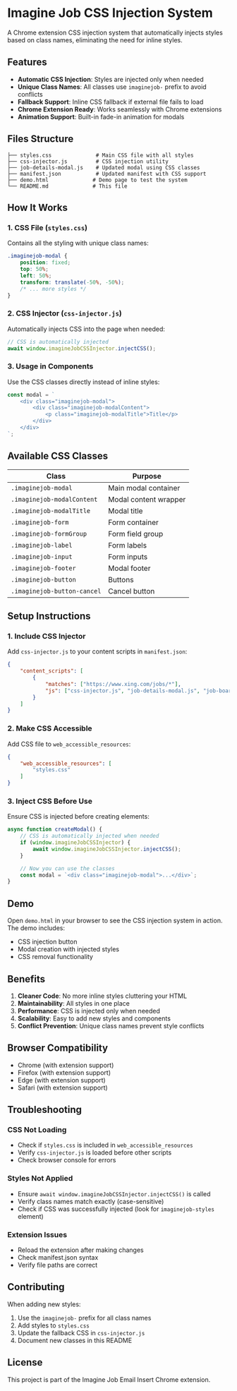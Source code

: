 # Imagine Job CSS Injection System

A Chrome extension CSS injection system that automatically injects styles based on class names, eliminating the need for inline styles.

## Features

- **Automatic CSS Injection**: Styles are injected only when needed
- **Unique Class Names**: All classes use `imaginejob-` prefix to avoid conflicts
- **Fallback Support**: Inline CSS fallback if external file fails to load
- **Chrome Extension Ready**: Works seamlessly with Chrome extensions
- **Animation Support**: Built-in fade-in animation for modals

## Files Structure

```
├── styles.css              # Main CSS file with all styles
├── css-injector.js         # CSS injection utility
├── job-details-modal.js    # Updated modal using CSS classes
├── manifest.json           # Updated manifest with CSS support
├── demo.html              # Demo page to test the system
└── README.md              # This file
```

## How It Works

### 1. CSS File (`styles.css`)
Contains all the styling with unique class names:
```css
.imaginejob-modal {
    position: fixed;
    top: 50%;
    left: 50%;
    transform: translate(-50%, -50%);
    /* ... more styles */
}
```

### 2. CSS Injector (`css-injector.js`)
Automatically injects CSS into the page when needed:
```javascript
// CSS is automatically injected
await window.imagineJobCSSInjector.injectCSS();
```

### 3. Usage in Components
Use the CSS classes directly instead of inline styles:
```javascript
const modal = `
    <div class="imaginejob-modal">
        <div class="imaginejob-modalContent">
            <p class="imaginejob-modalTitle">Title</p>
        </div>
    </div>
`;
```

## Available CSS Classes

| Class | Purpose |
|-------|---------|
| `.imaginejob-modal` | Main modal container |
| `.imaginejob-modalContent` | Modal content wrapper |
| `.imaginejob-modalTitle` | Modal title |
| `.imaginejob-form` | Form container |
| `.imaginejob-formGroup` | Form field group |
| `.imaginejob-label` | Form labels |
| `.imaginejob-input` | Form inputs |
| `.imaginejob-footer` | Modal footer |
| `.imaginejob-button` | Buttons |
| `.imaginejob-button-cancel` | Cancel button |

## Setup Instructions

### 1. Include CSS Injector
Add `css-injector.js` to your content scripts in `manifest.json`:
```json
{
    "content_scripts": [
        {
            "matches": ["https://www.xing.com/jobs/*"],
            "js": ["css-injector.js", "job-details-modal.js", "job-boards/xing.js"]
        }
    ]
}
```

### 2. Make CSS Accessible
Add CSS file to `web_accessible_resources`:
```json
{
    "web_accessible_resources": [
        "styles.css"
    ]
}
```

### 3. Inject CSS Before Use
Ensure CSS is injected before creating elements:
```javascript
async function createModal() {
    // CSS is automatically injected when needed
    if (window.imagineJobCSSInjector) {
        await window.imagineJobCSSInjector.injectCSS();
    }

    // Now you can use the classes
    const modal = `<div class="imaginejob-modal">...</div>`;
}
```

## Demo

Open `demo.html` in your browser to see the CSS injection system in action. The demo includes:
- CSS injection button
- Modal creation with injected styles
- CSS removal functionality

## Benefits

1. **Cleaner Code**: No more inline styles cluttering your HTML
2. **Maintainability**: All styles in one place
3. **Performance**: CSS is injected only when needed
4. **Scalability**: Easy to add new styles and components
5. **Conflict Prevention**: Unique class names prevent style conflicts

## Browser Compatibility

- Chrome (with extension support)
- Firefox (with extension support)
- Edge (with extension support)
- Safari (with extension support)

## Troubleshooting

### CSS Not Loading
- Check if `styles.css` is included in `web_accessible_resources`
- Verify `css-injector.js` is loaded before other scripts
- Check browser console for errors

### Styles Not Applied
- Ensure `await window.imagineJobCSSInjector.injectCSS()` is called
- Verify class names match exactly (case-sensitive)
- Check if CSS was successfully injected (look for `imaginejob-styles` element)

### Extension Issues
- Reload the extension after making changes
- Check manifest.json syntax
- Verify file paths are correct

## Contributing

When adding new styles:
1. Use the `imaginejob-` prefix for all class names
2. Add styles to `styles.css`
3. Update the fallback CSS in `css-injector.js`
4. Document new classes in this README

## License

This project is part of the Imagine Job Email Insert Chrome extension.
